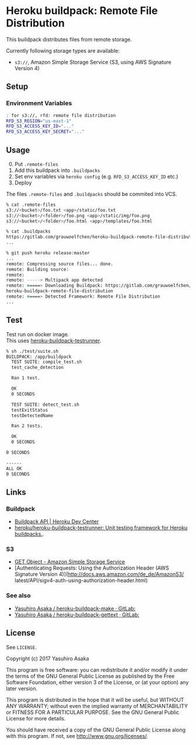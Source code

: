 # Heroku buildpack: Remote File Distribution

This buildpack distributes files from remote storage.

Currently following storage types are available:

* `s3://`, Amazon Simple Storage Service (S3, using AWS Signature Version 4)


## Setup

### Environment Variables

```zsh
: for s3://, rfd: remote file distribution
RFD_S3_REGION="us-east-1"
RFD_S3_ACCESS_KEY_ID="..."
RFD_S3_ACCESS_KEY_SECRET="..."
```


## Usage

0. Put `.remote-files`
1. Add this buildpack into `.buildpacks`
2. Set env variables via `heroku config` (e.g. `RFD_S3_ACCESS_KEY_ID` etc.)
3. Deploy

The files `.remote-files` and `.buildpacks` should be commited into VCS.

```zsh
% cat .remote-files
s3://<bucket>/foo.txt <app>/static/foo.txt
s3://<bucket>/<folder>/foo.png <app>/static/img/foo.png
s3://<bucket>/<folder>/foo.html <app>/templates/foo.html
```

```zsh
% cat .buildpacks
https://gitlab.com/grauwoelfchen/heroku-buildpack-remote-file-distribution#v0.1
...

% git push heroku release:master
...
remote: Compressing source files... done.
remote: Building source:
remote:
remote: -----> Multipack app detected
remote: =====> Downloading Buildpack: https://gitlab.com/grauwoelfchen/
heroku-buildpack-remote-file-distribution
remote: =====> Detected Framework: Remote File Distribution
...
```

## Test

Test run on docker image.  
This uses [heroku-buildpack-testrunner](
    https://github.com/heroku/heroku-buildpack-testrunner).

```zsh
% sh ./test/suite.sh
BUILDPACK: /app/buildpack
  TEST SUITE: compile_test.sh
  test_cache_detection

  Ran 1 test.

  OK
  0 SECONDS

  TEST SUITE: detect_test.sh
  testExitStatus
  testDetectedName

  Ran 2 tests.

  OK
  0 SECONDS

0 SECONDS

------
ALL OK
0 SECONDS
```


## Links

### Buildpack

* [Buildpack API | Heroku Dev Center](
   https://devcenter.heroku.com/articles/buildpack-api)
* [heroku/heroku-buildpack-testrunner: Unit testing framework for
   Heroku buildpacks.](https://github.com/heroku/heroku-buildpack-testrunner).

### S3

* [GET Object - Amazon Simple Storage Service](
    http://docs.aws.amazon.com/de_de/AmazonS3/latest/API/RESTObjectGET.html)
* [Authenticating Requests: Using the Authorization Header
   (AWS Signature Version 4)](http://docs.aws.amazon.com/de_de/AmazonS3/
   latest/API/sigv4-auth-using-authorization-header.html)

### See also

* [Yasuhiro Asaka / heroku-buildpack-make · GitLab:](
    https://gitlab.com/grauwoelfchen/heroku-buildpack-make)
* [Yasuhiro Asaka / heroku-buildpack-gettext · GitLab:](
    https://gitlab.com/grauwoelfchen/heroku-buildpack-gettext)


## License

See `LICENSE`.

Copyright (c) 2017 Yasuhiro Asaka

This program is free software: you can redistribute it and/or modify
it under the terms of the GNU General Public License as published by
the Free Software Foundation, either version 3 of the License, or
(at your option) any later version.

This program is distributed in the hope that it will be useful,
but WITHOUT ANY WARRANTY; without even the implied warranty of
MERCHANTABILITY or FITNESS FOR A PARTICULAR PURPOSE.  See the
GNU General Public License for more details.

You should have received a copy of the GNU General Public License
along with this program.  If not, see <http://www.gnu.org/licenses/>.
